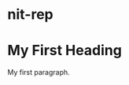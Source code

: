 # nit-rep
<!DOCTYPE html>
<html>
<body>

<h1>My First Heading</h1>
<p>My first paragraph.</p>

</body>
</html>
